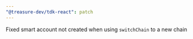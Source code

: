 ```yaml
---
"@treasure-dev/tdk-react": patch
---
```


Fixed smart account not created when using `switchChain` to a new chain
